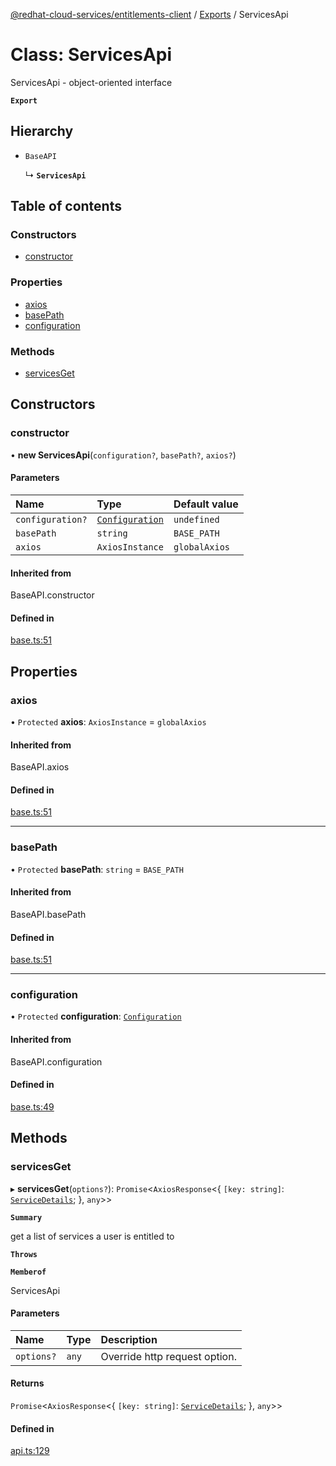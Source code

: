 [@redhat-cloud-services/entitlements-client](../README.md) / [Exports](../modules.md) / ServicesApi

# Class: ServicesApi

ServicesApi - object-oriented interface

**`Export`**

## Hierarchy

- `BaseAPI`

  ↳ **`ServicesApi`**

## Table of contents

### Constructors

- [constructor](ServicesApi.md#constructor)

### Properties

- [axios](ServicesApi.md#axios)
- [basePath](ServicesApi.md#basepath)
- [configuration](ServicesApi.md#configuration)

### Methods

- [servicesGet](ServicesApi.md#servicesget)

## Constructors

### constructor

• **new ServicesApi**(`configuration?`, `basePath?`, `axios?`)

#### Parameters

| Name | Type | Default value |
| :------ | :------ | :------ |
| `configuration?` | [`Configuration`](Configuration.md) | `undefined` |
| `basePath` | `string` | `BASE_PATH` |
| `axios` | `AxiosInstance` | `globalAxios` |

#### Inherited from

BaseAPI.constructor

#### Defined in

[base.ts:51](https://github.com/RedHatInsights/javascript-clients/blob/master/packages/entitlements/base.ts#L51)

## Properties

### axios

• `Protected` **axios**: `AxiosInstance` = `globalAxios`

#### Inherited from

BaseAPI.axios

#### Defined in

[base.ts:51](https://github.com/RedHatInsights/javascript-clients/blob/master/packages/entitlements/base.ts#L51)

___

### basePath

• `Protected` **basePath**: `string` = `BASE_PATH`

#### Inherited from

BaseAPI.basePath

#### Defined in

[base.ts:51](https://github.com/RedHatInsights/javascript-clients/blob/master/packages/entitlements/base.ts#L51)

___

### configuration

• `Protected` **configuration**: [`Configuration`](Configuration.md)

#### Inherited from

BaseAPI.configuration

#### Defined in

[base.ts:49](https://github.com/RedHatInsights/javascript-clients/blob/master/packages/entitlements/base.ts#L49)

## Methods

### servicesGet

▸ **servicesGet**(`options?`): `Promise`<`AxiosResponse`<{ `[key: string]`: [`ServiceDetails`](../interfaces/ServiceDetails.md);  }, `any`\>\>

**`Summary`**

get a list of services a user is entitled to

**`Throws`**

**`Memberof`**

ServicesApi

#### Parameters

| Name | Type | Description |
| :------ | :------ | :------ |
| `options?` | `any` | Override http request option. |

#### Returns

`Promise`<`AxiosResponse`<{ `[key: string]`: [`ServiceDetails`](../interfaces/ServiceDetails.md);  }, `any`\>\>

#### Defined in

[api.ts:129](https://github.com/RedHatInsights/javascript-clients/blob/master/packages/entitlements/api.ts#L129)
